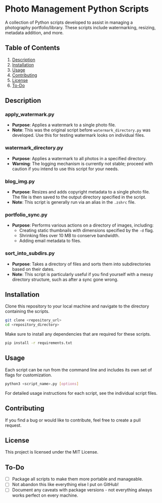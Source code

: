 # Photo Management Python Scripts

A collection of Python scripts developed to assist in managing a photography portfolio/library. These scripts include watermarking, resizing, metadata addition, and more.

## Table of Contents

1. [Description](#description)
2. [Installation](#installation)
3. [Usage](#usage)
4. [Contributing](#contributing)
5. [License](#license)
6. [To-Do](#to-do)

## Description

### apply_watermark.py

- **Purpose**: Applies a watermark to a single photo file.
- **Note**: This was the original script before `watermark_directory.py` was developed. Use this for testing watermark looks on individual files.

### watermark_directory.py

- **Purpose**: Applies a watermark to all photos in a specified directory.
- **Warning**: The logging mechanism is currently not stable; proceed with caution if you intend to use this script for your needs.

### blog_img.py

- **Purpose**: Resizes and adds copyright metadata to a single photo file. The file is then saved to the output directory specified in the script.
- **Note**: This script is generally run via an alias in the `.zshrc` file.

### portfolio_sync.py

- **Purpose**: Performs various actions on a directory of images, including:
  - Creating static thumbnails with dimensions specified by the `-d` flag.
  - Shrinking files over 10 MB to conserve bandwidth.
  - Adding email metadata to files.

### sort_into_subdirs.py

- **Purpose**: Takes a directory of files and sorts them into subdirectories based on their dates.
- **Note**: This script is particularly useful if you find yourself with a messy directory structure, such as after a sync gone wrong.

## Installation

Clone this repository to your local machine and navigate to the directory containing the scripts.

```bash
git clone <repository_url>
cd <repository_directory>
```

Make sure to install any dependencies that are required for these scripts.

```bash
pip install -r requirements.txt
```

## Usage

Each script can be run from the command line and includes its own set of flags for customization.

```bash
python3 <script_name>.py [options]
```

For detailed usage instructions for each script, see the individual script files.

## Contributing

If you find a bug or would like to contribute, feel free to create a pull request.

## License

This project is licensed under the MIT License.

## To-Do

- [ ] Package all scripts to make them more portable and manageable.
- [ ] Not abandon this like everything else I put on GitHub!
- [ ] Document any caveats with package versions - not everything always works perfect on every machine.